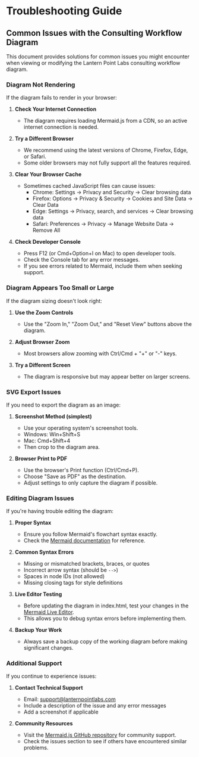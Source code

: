 # Troubleshooting Guide

## Common Issues with the Consulting Workflow Diagram

This document provides solutions for common issues you might encounter when viewing or modifying the Lantern Point Labs consulting workflow diagram.

### Diagram Not Rendering

If the diagram fails to render in your browser:

1. **Check Your Internet Connection**
   - The diagram requires loading Mermaid.js from a CDN, so an active internet connection is needed.

2. **Try a Different Browser**
   - We recommend using the latest versions of Chrome, Firefox, Edge, or Safari.
   - Some older browsers may not fully support all the features required.

3. **Clear Your Browser Cache**
   - Sometimes cached JavaScript files can cause issues:
     - Chrome: Settings → Privacy and Security → Clear browsing data
     - Firefox: Options → Privacy & Security → Cookies and Site Data → Clear Data
     - Edge: Settings → Privacy, search, and services → Clear browsing data
     - Safari: Preferences → Privacy → Manage Website Data → Remove All

4. **Check Developer Console**
   - Press F12 (or Cmd+Option+I on Mac) to open developer tools.
   - Check the Console tab for any error messages.
   - If you see errors related to Mermaid, include them when seeking support.

### Diagram Appears Too Small or Large

If the diagram sizing doesn't look right:

1. **Use the Zoom Controls**
   - Use the "Zoom In," "Zoom Out," and "Reset View" buttons above the diagram.

2. **Adjust Browser Zoom**
   - Most browsers allow zooming with Ctrl/Cmd + "+" or "-" keys.

3. **Try a Different Screen**
   - The diagram is responsive but may appear better on larger screens.

### SVG Export Issues

If you need to export the diagram as an image:

1. **Screenshot Method (simplest)**
   - Use your operating system's screenshot tools.
   - Windows: Win+Shift+S
   - Mac: Cmd+Shift+4
   - Then crop to the diagram area.

2. **Browser Print to PDF**
   - Use the browser's Print function (Ctrl/Cmd+P).
   - Choose "Save as PDF" as the destination.
   - Adjust settings to only capture the diagram if possible.

### Editing Diagram Issues

If you're having trouble editing the diagram:

1. **Proper Syntax**
   - Ensure you follow Mermaid's flowchart syntax exactly.
   - Check the [Mermaid documentation](https://mermaid.js.org/syntax/flowchart.html) for reference.

2. **Common Syntax Errors**
   - Missing or mismatched brackets, braces, or quotes
   - Incorrect arrow syntax (should be `-->`)
   - Spaces in node IDs (not allowed)
   - Missing closing tags for style definitions

3. **Live Editor Testing**
   - Before updating the diagram in index.html, test your changes in the [Mermaid Live Editor](https://mermaid.live/).
   - This allows you to debug syntax errors before implementing them.

4. **Backup Your Work**
   - Always save a backup copy of the working diagram before making significant changes.

### Additional Support

If you continue to experience issues:

1. **Contact Technical Support**
   - Email: support@lanternpointlabs.com
   - Include a description of the issue and any error messages
   - Add a screenshot if applicable

2. **Community Resources**
   - Visit the [Mermaid.js GitHub repository](https://github.com/mermaid-js/mermaid) for community support.
   - Check the issues section to see if others have encountered similar problems. 